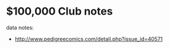 $100,000 Club notes
==========

data notes:

- http://www.pedigreecomics.com/detail.php?issue_id=40571
